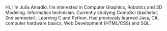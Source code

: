 Hi, I’m Julia Amadio. I’m interested in Computer Graphics, Robotics and 3D Modeling.
Informatics technician. Currently studying CompSci (bachelor, 2nd semester). Learning C and Python. Had previously learned Java, C#, computer hardware basics, Web Development (HTML/CSS) and SQL. 


<!---
Julia-Amadio/Julia-Amadio is a ✨ special ✨ repository because its `README.md` (this file) appears on your GitHub profile.
You can click the Preview link to take a look at your changes.
--->
